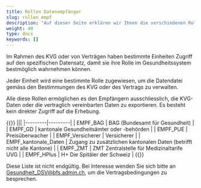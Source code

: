 ```yaml
---
title: Rollen Datenempfänger
slug: rollen_empf
description: "Auf dieser Seite erklären wir Ihnen die verschiedenen Rollen eines Datenempfängers (EMPF)."
weight: 40
type: docs
keywords: []
---
```


Im Rahmen des KVG oder von Verträgen haben bestimmte Einheiten Zugriff auf den spezifischen Datensatz, damit sie ihre Rolle im Gesundheitssystem bestmöglich wahrnehmen können. 

Jeder Einheit wird eine bestimmte Rolle zugewiesen, um die Datendatei gemäss den Bestimmungen des KVG oder des Vertrags zu verwalten.

Alle diese Rollen ermöglichen es den Empfängern ausschliesslich, die KVG-Daten oder die vertraglich vereinbarten Daten zu exportieren. Es besteht kein direkter Zugriff auf die Erhebung. 

{{<markdown>}}
|||
|---------|---------|
| EMPF_BAG | BAG (Bundesamt für Gesundheit) |
| EMPF_GD | kantonale Gesundheitsämter oder -behörden |
| EMPF_PUE | Preisüberwacher |
| EMPF_Versicherer | Versicherer |
| EMPF_kantonale_Daten | Zugang zu zusätzlichen kantonalen Daten (betrifft nicht alle Kantone) |
| EMPF_ZMT | ZMT Zentralstelle für Medizinaltarife UVG | 
| EMPF_HPlus | H+ Die Spitäler der Schweiz |
{{</markdown>}}

Diese Liste ist nicht endgültig. Bei Interesse wenden Sie sich bitte an <Gesundheit_DSV@bfs.admin.ch>, um die Vertragsbedingungen zu besprechen.
